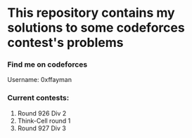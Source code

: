 # This repository contains my solutions to some codeforces contest's problems

### Find me on codeforces

Username: 0xffayman

### Current contests:

1. Round 926 Div 2
2. Think-Cell round 1
3. Round 927 Div 3

